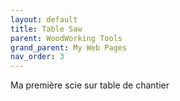 ```yaml
---
layout: default
title: Table Saw
parent: WoodWorking Tools
grand_parent: My Web Pages
nav_order: 3
---
```

Ma première scie sur table de chantier